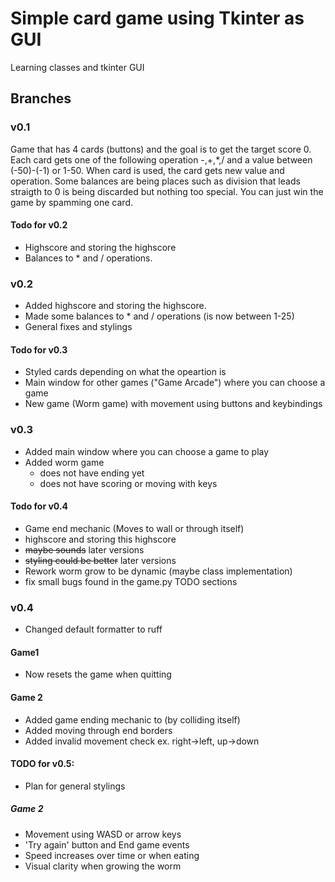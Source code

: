 # Simple card game using Tkinter as GUI

Learning classes and tkinter GUI

## Branches

### v0.1

Game that has 4 cards (buttons) and the goal is to get the target score 0. Each card gets one of the following operation -,+,*,/ and a value between (-50)-(-1) or 1-50. When card is used, the card gets new value and operation. Some balances are being places such as division that leads straigth to 0 is being discarded but nothing too special. You can just win the game by spamming one card.

#### Todo for v0.2
- Highscore and storing the highscore
- Balances to * and / operations.

### v0.2

- Added highscore and storing the highscore.
- Made some balances to * and / operations (is now between 1-25)
- General fixes and stylings

#### Todo for v0.3
- Styled cards depending on what the opeartion is
- Main window for other games ("Game Arcade") where you can choose a game
- New game (Worm game) with movement using buttons and keybindings

### v0.3

- Added main window where you can choose a game to play
- Added worm game
    - does not have ending yet
    - does not have scoring or moving with keys

#### Todo for v0.4

- Game end mechanic (Moves to wall or through itself)
- highscore and storing this highscore
- ~~maybe sounds~~ later versions
- ~~styling could be better~~ later versions
- Rework worm grow to be dynamic (maybe class implementation)
- fix small bugs found in the game.py TODO sections

### v0.4

- Changed default formatter to ruff

#### Game1

- Now resets the game when quitting

#### Game 2

- Added game ending mechanic to  (by colliding itself)
- Added moving through end borders
- Added invalid movement check ex. right->left, up->down

#### TODO for v0.5:

- Plan for general stylings 

##### Game 2

- Movement using WASD or arrow keys
- 'Try again' button and End game events
- Speed increases over time or when eating 
- Visual clarity when growing the worm

